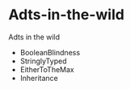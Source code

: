 # Adts-in-the-wild #

Adts in the wild

- BooleanBlindness
- StringlyTyped
- EitherToTheMax
- Inheritance
